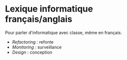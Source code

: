 # Lexique informatique français/anglais

Pour parler d'informatique avec classe, même en français.

- _Refactoring_ : refonte
- _Monitoring_ : surveillance
- _Design_ : conception
